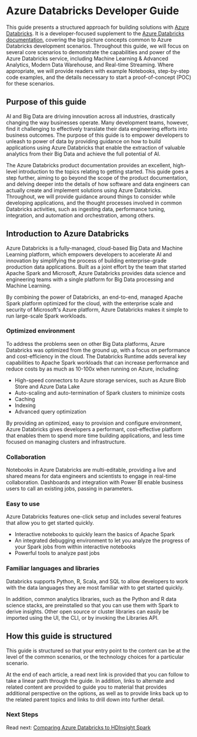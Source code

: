 # Azure Databricks Developer Guide

This guide presents a structured approach for building solutions with [Azure Databricks](https://azure.microsoft.com/services/databricks/). It is a developer-focused supplement to the [Azure Databricks documentation](https://docs.azuredatabricks.net/), covering the big picture concepts common to Azure Databricks development scenarios. Throughout this guide, we will focus on several core scenarios to demonstrate the capabilities and power of the Azure Databricks service, including Machine Learning & Advanced Analytics, Modern Data Warehouse, and Real-time Streaming. Where appropriate, we will provide readers with example Notebooks, step-by-step code examples, and the details necessary to start a proof-of-concept (POC) for these scenarios.

## Purpose of this guide

AI and Big Data are driving innovation across all industries, drastically changing the way businesses operate. Many development teams, however, find it challenging to effectively translate their data engineering efforts into business outcomes. The purpose of this guide is to empower developers to unleash to power of data by providing guidance on how to build applications using Azure Databricks that enable the extraction of valuable analytics from their Big Data and achieve the full potential of AI.

The Azure Databricks product documentation provides an excellent, high-level introduction to the topics relating to getting started. This guide goes a step further, aiming to go beyond the scope of the product documentation, and delving deeper into the details of how software and data engineers can actually create and implement solutions using Azure Databricks. Throughout, we will provide guidance around things to consider while developing applications, and the thought processes involved in common Databricks activities, such as ingesting data, performance tuning, integration, and automation and orchestration, among others.

## Introduction to Azure Databricks

Azure Databricks is a fully-managed, cloud-based Big Data and Machine Learning platform, which empowers developers to accelerate AI and innovation by simplifying the process of building enterprise-grade production data applications. Built as a joint effort by the team that started Apache Spark and Microsoft, Azure Databricks provides data science and engineering teams with a single platform for Big Data processing and Machine Learning.

By combining the power of Databricks, an end-to-end, managed Apache Spark platform optimized for the cloud, with the enterprise scale and security of Microsoft's Azure platform, Azure Databricks makes it simple to run large-scale Spark workloads.

### Optimized environment

To address the problems seen on other Big Data platforms, Azure Databricks was optimized from the ground up, with a focus on performance and cost-efficiency in the cloud. The Databricks Runtime adds several key capabilities to Apache Spark workloads that can increase performance and reduce costs by as much as 10-100x when running on Azure, including:

- High-speed connectors to Azure storage services, such as Azure Blob Store and Azure Data Lake
- Auto-scaling and auto-termination of Spark clusters to minimize costs
- Caching
- Indexing
- Advanced query optimization

By providing an optimized, easy to provision and configure environment, Azure Databricks gives developers a performant, cost-effective platform that enables them to spend more time building applications, and less time focused on managing clusters and infrastructure.

### Collaboration

Notebooks in Azure Databricks are multi-editable, providing a live and shared means for data engineers and scientists to engage in real-time collaboration. Dashboards and integration with Power BI enable business users to call an existing jobs, passing in parameters.

### Easy to use

Azure Databricks features one-click setup and includes several features that allow you to get started quickly.

- Interactive notebooks to quickly learn the basics of Apache Spark
- An integrated debugging environment to let you analyze the progress of your Spark jobs from within interactive notebooks
- Powerful tools to analyze past jobs

### Familiar languages and libraries

Databricks supports Python, R, Scala, and SQL to allow developers to work with the data languages they are most familiar with to get started quickly.

In addition, common analytics libraries, such as the Python and R data science stacks, are preinstalled so that you can use them with Spark to derive insights. Other open source or cluster libraries can easily be imported using the UI, the CLI, or by invoking the Libraries API.

## How this guide is structured

This guide is structured so that your entry point to the content can be at the level of the common scenarios, or the technology choices for a particular scenario.

At the end of each article, a read next link is provided that you can follow to take a linear path through the guide. In addition, links to alternate and related content are provided to guide you to material that provides additional perspective on the options, as well as to provide links back up to the related parent topics and links to drill down into further detail.

### Next Steps

Read next: [Comparing Azure Databricks to HDInsight Spark](./overview/compare-to-hdinsight-spark.md)